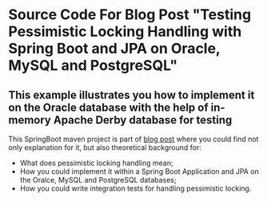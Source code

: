 # Source Code For Blog Post "Testing Pessimistic Locking Handling with Spring Boot and JPA on Oracle, MySQL and PostgreSQL"

## This example illustrates you how to implement it on the Oracle database with the help of in-memory Apache Derby database for testing

This SpringBoot maven project is part of [blog post](https://blog.mimacom.com/testing-pessimistic-locking-handling-spring-boot-jpa/) where you could find not only explanation for it, but also theoretical background for:
- What does pessimistic locking handling mean;
- How you could implement it within a Spring Boot Application and JPA on the Oralce, MySQL and PostgreSQL databases;
- How you could write integration tests for handling pessimistic locking.

